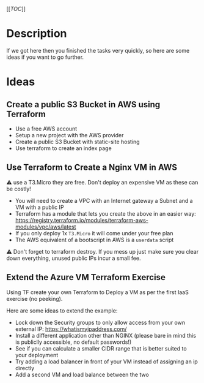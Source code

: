 [[_TOC_]]

# Description
If we got here then you finished the tasks very quickly, so here are some ideas if you want to go further.


# Ideas

## Create a public S3 Bucket in AWS using Terraform
* Use a free AWS account
* Setup a new project with the AWS provider
* Create a public S3 Bucket with static-site hosting
* Use terraform to create an index page

## Use Terraform to Create a Nginx VM in AWS
:warning: use a T3.Micro they are free. Don't deploy an expensive VM as these can be costly!

* You will need to create a VPC with an Internet gateway a Subnet and a VM with a public IP
* Terraform has a module that lets you create the above in an easier way: https://registry.terraform.io/modules/terraform-aws-modules/vpc/aws/latest
* If you only deploy 1x `T3.Micro` it will come under your free plan
* The AWS equivalent of a bootscript in AWS is a `userdata` script

:warning: Don't forget to terraform destroy. If you mess up just make sure you clear down everything, unused public IPs incur a small fee.


## Extend the Azure VM Terraform Exercise
Using TF create your own Terraform to Deploy a VM as per the first IaaS exercise (no peeking).

Here are some ideas to extend the example:
* Lock down the Security groups to only allow access from your own external IP: https://whatismyipaddress.com/
* Install a different application other than NGINX (please bare in mind this is publiclly accessible, no default passwords!)
* See if you can calculate a smaller CIDR range that is better suited to your deployment
* Try adding a load balancer in front of your VM instead of assigning an ip directly
* Add a second VM and load balance between the two
